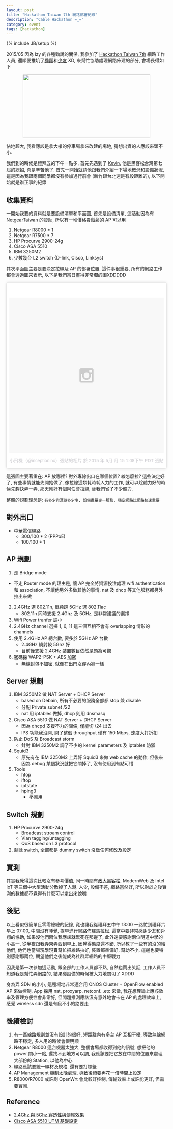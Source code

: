 ```yaml
---
layout: post
title: "Hackathon Taiwan 7th 網路部署紀錄"
description: "Cable Hackathon =_="
category: event
tags: [hackathon]
---
```

{% include JB/setup %}

2015/05 因為 lzy 的各種勸說的關係, 我參加了 [Hackathon Taiwan 7th](https://hackathon.tw/) 網路工作人員, 還順便推坑了[舜翔](https://www.facebook.com/keats.hu)和[少友](https://www.facebook.com/shaoyou.wu) XD, 來幫忙協助處理網路佈建的部分, 會場長得如下  
 
<center><img src="https://fbcdn-sphotos-g-a.akamaihd.net/hphotos-ak-xpa1/t31.0-8/s2048x2048/11217746_357265184463516_633408084956955373_o.jpg" width="400" height="200"></center> 

佔地超大, 我看應該是拿大樓的停車場拿來改建的場地, 猜想出資的人應該來頭不小.

我們到的時候是禮拜五的下午一點多, 首先先遇到了 [Kevin](https://www.facebook.com/chiehwenyang), 他是黑客松台灣第七屆的總招, 真是辛苦他了. 首先一開始就請他跟我們介紹一下場地概況和設備狀況, 這是因為我跟兩個同學都沒有參加過行前會 (新竹跟台北還是有段距離的), 以下開始就是辦正事的紀錄

## 收集資料

一開始我要的資料就是要設備清單和平面圖, 首先是設備清單, 這活動因為有 [NetgearTaiwan](https://www.facebook.com/NetgearTaiwan) 的贊助, 所以有一堆價格貴鬆鬆的 AP 可以用

1. Netgear R8000 * 1
2. Netgear R7500 * 7
3. HP Procurve 2900-24g
4. Cisco ASA 5510
5. IBM 3250M2
6. 少數幾台 L2 switch {D-link, Cisco, Linksys}

其次平面圖主要是要決定拉線及 AP 的部署位置, 這件事很重要, 所有的網路工作都會透過圖來表示, 以下是我們當日畫得非常爛的圖XDDDDD  

<blockquote class="instagram-media" data-instgrm-version="4" style=" background:#FFF; border:0; border-radius:3px; box-shadow:0 0 1px 0 rgba(0,0,0,0.5),0 1px 10px 0 rgba(0,0,0,0.15); margin: 1px; max-width:658px; padding:0; width:99.375%; width:-webkit-calc(100% - 2px); width:calc(100% - 2px);"><div style="padding:8px;"> <div style=" background:#F8F8F8; line-height:0; margin-top:40px; padding:50% 0; text-align:center; width:100%;"> <div style=" background:url(data:image/png;base64,iVBORw0KGgoAAAANSUhEUgAAACwAAAAsCAMAAAApWqozAAAAGFBMVEUiIiI9PT0eHh4gIB4hIBkcHBwcHBwcHBydr+JQAAAACHRSTlMABA4YHyQsM5jtaMwAAADfSURBVDjL7ZVBEgMhCAQBAf//42xcNbpAqakcM0ftUmFAAIBE81IqBJdS3lS6zs3bIpB9WED3YYXFPmHRfT8sgyrCP1x8uEUxLMzNWElFOYCV6mHWWwMzdPEKHlhLw7NWJqkHc4uIZphavDzA2JPzUDsBZziNae2S6owH8xPmX8G7zzgKEOPUoYHvGz1TBCxMkd3kwNVbU0gKHkx+iZILf77IofhrY1nYFnB/lQPb79drWOyJVa/DAvg9B/rLB4cC+Nqgdz/TvBbBnr6GBReqn/nRmDgaQEej7WhonozjF+Y2I/fZou/qAAAAAElFTkSuQmCC); display:block; height:44px; margin:0 auto -44px; position:relative; top:-22px; width:44px;"></div></div><p style=" color:#c9c8cd; font-family:Arial,sans-serif; font-size:14px; line-height:17px; margin-bottom:0; margin-top:8px; overflow:hidden; padding:8px 0 7px; text-align:center; text-overflow:ellipsis; white-space:nowrap;"><a href="https://instagram.com/p/2tyb_3iiHE/" style=" color:#c9c8cd; font-family:Arial,sans-serif; font-size:14px; font-style:normal; font-weight:normal; line-height:17px; text-decoration:none;" target="_top">小飛機（@inceptioninx）張貼的相片</a> 於 <time style=" font-family:Arial,sans-serif; font-size:14px; line-height:17px;" datetime="2015-05-15T20:08:51+00:00">2015 年  5月 月 15 1:08下午 PDT</time> 張貼</p></div></blockquote>
<script async defer src="//platform.instagram.com/en_US/embeds.js"></script>

這張圖主要著重在: AP 放哪裡? 對外專線出口在哪個位置? 線怎麼拉? 這些決定好了, 有些事情就能先開始做了, 像拉線這類耗時耗人力的工作, 就可以趁體力好的時候先趕快弄一弄, 那天剛好有個阿伯會拉線, 替我們省了不少體力.

整體的規劃理念是: ```有多少資源做多少事, 設備盡量專一服務, 穩定網路比網路快速重要```

## 對外出口
* 中華電信線路
    * 300/100 * 2 (PPPoE)
    * 100/100 * 1

## AP 規劃

1. 走 Bridge mode
  * 不走 Router mode 的理由是, 讓 AP 完全將資源投注處理 wifi authentication 和 association, 不讓他另外多做其他的事情, nat 及 dhcp 等其他服務都另外拉出來做
2. 2.4GHz 選 802.11n, 單純跑 5GHz 選 802.11ac
    - 802.11n 同時支援 2.4Ghz 及 5GHz, 是非常建議的選擇
3. Wifi Power tranfer 調小
4. 2.4GHz channel 選擇 1, 6, 11 這三個互相不會有 overlapping 情形的 channels
5. 使用 2.4GHz AP 總台數, 要多於 5GHz AP 台數
    - 2.4GHz 繞射較 5Ghz 好
    - 目前僅支援 2.4GHz 裝置數目依然是頗為可觀
6. 密碼採 WAP2-PSK + AES 加密 
    - 無線封包不加密, 就像在出門沒穿內褲一樣

## Server 規劃
1. IBM 3250M2 做 NAT Server + DHCP Server
    - based on Debain, 所有不必要的服務全部都 stop 兼 disable
    - 分配 Private subnet /22
    - nat 用 iptables 做掉, dhcp 則用 dnsmasq
2. Cisco ASA 5510 做 NAT Server + DHCP Server
    - 因為 dhcpd 支援不力的關係, 僅能切 /24 出去
    - IPS 功能我沒開, 開了整個 throughput 僅有 150 Mbps, 速度大打折扣
3. 防止 DoS 及 Broadcast storm
    - 針對 IBM 3250M2 調了不少的 kernel parameters 及 iptables 防禦
4. Squid3 
    - 原先有在 IBM 3250M2 上弄好 Squid3 來做 web cache 的動作, 但後來因為 debug 某個狀況就把它關掉了, 沒有使用到有點可惜
5. Tools
    - htop
    - iftop
    - iptstate
    - hping3
        - 壓測用

## Switch 規劃
1. HP Procurve 2900-24g 
    - Broadcast stroam control
    - Vlan tagging/untagging
    - QoS based on L3 protocol
2. 剩餘 switch, 全部都是 dummy switch 沒做任何修改及設定

## 實測
其實我覺得這次比較沒有參考價值, 同一時間有[政大黑客松](http://www.hacknccu.org/), ModernWeb 及 Intel IoT 等三個中大型活動分散掉了人潮. 人少, 設備不差, 網路當然好, 所以對於之後實測的數據都不覺得有什麼可以拿出來說嘴

## 後記
以上看似很簡單且零零總總的紀錄, 竟也讓我從禮拜五中午 13:00 一路忙到禮拜六早上 07:00, 中間沒有睡覺, 提早進行網路佈建馬拉松. 這當中要非常感謝少友和舜翔的協助, 如果沒他們兩位我應該就累死在那邊了, 此外還要感謝兩位明道中學的小高一, 從半夜跟我弄東弄西到早上, 因覺得態度還不錯, 所以教了一些有的沒的給他們, 他們也當場現學現賣幫忙把線路拉好, 裝置都準備好, 幫助不小, 這邊也要特別感謝那兩位, 期望他們之後能成為社群弄網路的中堅戰力

因我是第一次參加這活動, 跟全部的工作人員都不熟, 自然也鬧出笑話, 工作人員不知道我是幫忙弄網路的, 結果碰設備的時候被大力地關切了 XDDD

身為弄 SDN 的小小, 這種場地非常適合用 ONOS Cluster + OpenFlow enabled AP 來做控制, App 採用 nat, proxyarp, netconf...etc 來做, 我在想理論上應該效率及管理方便性會非常好, 但問題推測應該沒有意外地會卡在 AP 的處理效率上, 感覺 wireless sdn 還是有段不小的路要走

## 後續檢討
1. 有一區線路規劃並沒有設計的很好, 短距離內有多台 AP 互相干擾, 導致無線網路不穩定, 多人用的時候會很明顯
2. Netgear R8000 這台機器太強大, 整個會場都收得到他的訊號, 想把他的 power 關小一點, 還找不到地方可以調, 我應該要把它放在中間的位置來處理大部份的 Station, 以他為中心
3. 線路應該要統一線材及規格, 還有要打標籤
4. AP Management 機制太晚處理, 導致後續要再花一倍時間上設定
5. R8000/R7000 或許刷 OpenWrt 會比較好控制, 傳輸效率上或許能更好, 但需要實測.

## Reference
- [2.4Ghz 與 5Ghz 穿透性與傳輸效果](http://diveduino.blogspot.tw/2014/05/24ghz-5ghz.html)
- [Cisco ASA 5510 UTM 基礎設定](http://wiki.weithenn.org/cgi-bin/wiki.pl?%E5%BB%BA%E7%BD%AE%E9%AB%98%E5%8F%AF%E7%94%A8%E6%80%A7_Cisco_%E9%98%B2%E7%81%AB%E7%89%86_(%E4%B8%8A)#Heading9)


